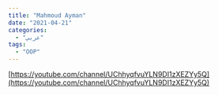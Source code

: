 ```yaml
---
title: "Mahmoud Ayman"
date: "2021-04-21"
categories:
  - "عربي"
tags:
  - "OOP"
---
```


[https://youtube.com/channel/UChhyqfvuYLN9DI1zXEZYy5Q](https://youtube.com/channel/UChhyqfvuYLN9DI1zXEZYy5Q)
